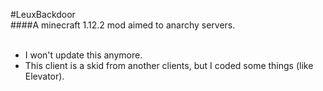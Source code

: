#LeuxBackdoor</br>
####A minecraft 1.12.2 mod aimed to anarchy servers.</br></br>

- I won't update this anymore.</br>
- This client is a skid from another clients, but I coded some things (like Elevator).

